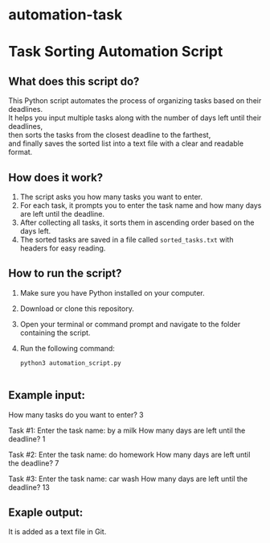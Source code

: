 # automation-task

# Task Sorting Automation Script

## What does this script do?

This Python script automates the process of organizing tasks based on their deadlines.  
It helps you input multiple tasks along with the number of days left until their deadlines,  
then sorts the tasks from the closest deadline to the farthest,  
and finally saves the sorted list into a text file with a clear and readable format.

## How does it work?

1. The script asks you how many tasks you want to enter.  
2. For each task, it prompts you to enter the task name and how many days are left until the deadline.  
3. After collecting all tasks, it sorts them in ascending order based on the days left.  
4. The sorted tasks are saved in a file called `sorted_tasks.txt` with headers for easy reading.

## How to run the script?

1. Make sure you have Python installed on your computer.  
2. Download or clone this repository.  
3. Open your terminal or command prompt and navigate to the folder containing the script.  
4. Run the following command:

   ```bash
   python3 automation_script.py



## Example input:

How many tasks do you want to enter? 3

Task #1:
Enter the task name: by a milk
How many days are left until the deadline? 1

Task #2:
Enter the task name: do homework
How many days are left until the deadline? 7

Task #3:
Enter the task name: car wash
How many days are left until the deadline? 13



## Exaple output:
It is added as a text file in Git.
